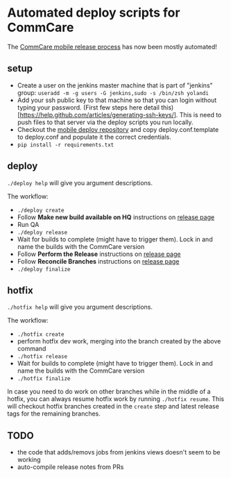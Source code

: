 # Automated deploy scripts for CommCare
The [CommCare mobile release process](https://confluence.dimagi.com/display/MD/CommCare+Release+Process) has now been mostly automated!

## setup
* Create a user on the jenkins master machine that is part of "jenkins" group:
`useradd -m -g users -G jenkins,sudo -s /bin/zsh yolandi`
* Add your ssh public key to that machine so that you can login without typing your password. (First few steps here detail this)[https://help.github.com/articles/generating-ssh-keys/]. This is need to push files to that server via the deploy scripts you run locally.
* Checkout the [mobile deploy repository](https://github.com/dimagi/mobile-deploy) and copy deploy.conf.template to deploy.conf and populate it the correct credentials.
* `pip install -r requirements.txt`

## deploy

`./deploy help` will give you argument descriptions. 

The workflow:
* `./deploy create`
* Follow __Make new build available on HQ__ instructions on [release page](https://confluence.dimagi.com/display/MD/CommCare+Release+Process) 
* Run QA
* `./deploy release`
* Wait for builds to complete (might have to trigger them). Lock in and name the builds with the CommCare version
* Follow __Perform the Release__ instructions on [release page](https://confluence.dimagi.com/display/MD/CommCare+Release+Process)
* Follow __Reconcile Branches__ instructions on [release page](https://confluence.dimagi.com/display/MD/CommCare+Release+Process)
* `./deploy finalize`

## hotfix
`./hotfix help` will give you argument descriptions. 

The workflow:
* `./hotfix create`
* perform hotfix dev work, merging into the branch created by the above command
* `./hotfix release`
* Wait for builds to complete (might have to trigger them). Lock in and name the builds with the CommCare version
* `./hotfix finalize`

In case you need to do work on other branches while in the middle of a hotfix, you can always resume hotfix work by running `./hotfix resume`. This will checkout hotfix branches created in the `create` step and latest release tags for the remaining branches.

## TODO
* the code that adds/removs jobs from jenkins views doesn't seem to be working
* auto-compile release notes from PRs
